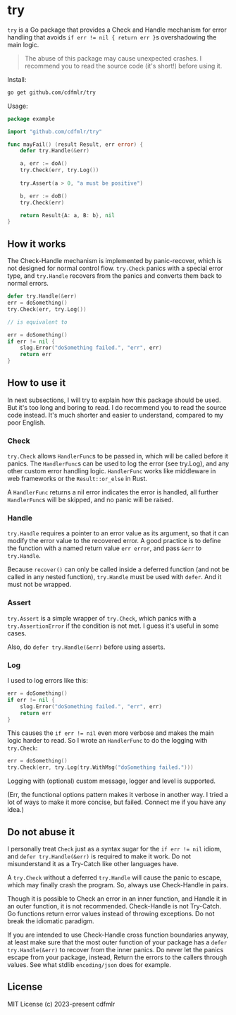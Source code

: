# try

`try` is a Go package that provides a Check and Handle mechanism for error handling that
avoids `if err != nil { return err }`s overshadowing the main logic.

> The abuse of this package may cause unexpected crashes. I recommend you to read the source code (it's short!) before using it.

Install:

```bash
go get github.com/cdfmlr/try
```

Usage:

```go
package example

import "github.com/cdfmlr/try"

func mayFail() (result Result, err error) {
    defer try.Handle(&err)

    a, err := doA()
    try.Check(err, try.Log())
    
    try.Assert(a > 0, "a must be positive")

    b, err := doB()
    try.Check(err)

    return Result{A: a, B: b}, nil
}
```

## How it works

The Check-Handle mechanism is implemented by panic-recover, which is not
designed for normal control flow. `try.Check` panics with a special error type,
and `try.Handle` recovers from the panics and converts them back to normal errors.

```go
defer try.Handle(&err)
err = doSomething()
try.Check(err, try.Log())

// is equivalent to

err = doSomething()
if err != nil {
    slog.Error("doSomething failed.", "err", err)
    return err
}
```

## How to use it

In next subsections, I will try to explain how this package should be used.
But it's too long and boring to read. 
I do recommend you to read the source code instead. 
It's much shorter and easier to understand, compared to my poor English.

### Check

`try.Check` allows `HandlerFunc`s to be passed in, which will be called
before it panics. The `HandlerFunc`s can be used to log the error (see try.Log),
and any other custom error handling logic.
`HandlerFunc` works like middleware in web frameworks or
the `Result::or_else` in Rust.

A `HandlerFunc` returns a nil error
indicates the error is handled, all further `HandlerFunc`s will be skipped,
and no panic will be raised.

### Handle

`try.Handle` requires a pointer to an error value as its argument, so that it
can modify the error value to the recovered error. A good practice is to
define the function with a named return value `err error`, 
and pass `&err` to `try.Handle`.

Because `recover()` can only be called inside a deferred function (and not be called in any nested function),
`try.Handle` must be used with `defer`. And it must not be wrapped.

### Assert

`try.Assert` is a simple wrapper of `try.Check`, which panics with a `try.AssertionError`
if the condition is not met. I guess it's useful in some cases.

Also, do `defer try.Handle(&err)` before using asserts.

### Log

I used to log errors like this:

```go
err = doSomething()
if err != nil {
	slog.Error("doSomething failed.", "err", err)
    return err
}
```

This causes the `if err != nil` even more verbose and makes the main logic
harder to read. So I wrote an `HandlerFunc` to do the logging with `try.Check`:

```go
err = doSomething()
try.Check(err, try.Log(try.WithMsg("doSomething failed.")))
```

Logging with (optional) custom message, logger and level is supported.

(Err, the functional options pattern makes it verbose in another way.
I tried a lot of ways to make it more concise, but failed.
Connect me if you have any idea.)

## Do not abuse it

I personally treat `Check` just as a syntax sugar for the `if err != nil`
idiom, and `defer try.Handle(&err)` is required to make it work.
Do not misunderstand it as a Try-Catch like other languages have.

A `try.Check` without a deferred `try.Handle` will cause the panic to escape,
which may finally crash the program. So, always use Check-Handle in pairs.

Though it is possible to Check an error in an inner function, and Handle it
in an outer function, it is not recommended. Check-Handle is not Try-Catch.
Go functions return error values instead of throwing exceptions. Do not
break the idiomatic paradigm.

If you are intended to use Check-Handle cross function boundaries anyway, at least
make sure that the most outer function of your package has a
`defer try.Handle(&err)` to recover from the inner panics.
Do never let the panics escape from your package, instead,
Return the errors to the callers through values.
See what stdlib `encoding/json` does for example.

## License

MIT License (c) 2023-present cdfmlr
